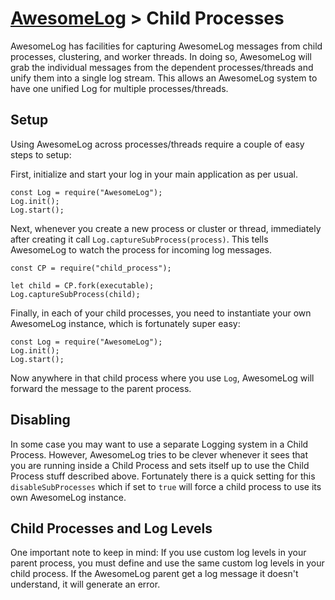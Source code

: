 # [AwesomeLog](../README.md) > Child Processes

AwesomeLog has facilities for capturing AwesomeLog messages from child processes, clustering, and worker threads.  In doing so, AwesomeLog will grab the individual messages from the dependent processes/threads and unify them into a single log stream. This allows an AwesomeLog system to have one unified Log for multiple processes/threads.

## Setup

Using AwesomeLog across processes/threads require a couple of easy steps to setup:

First, initialize and start your log in your main application as per usual.

```
const Log = require("AwesomeLog");
Log.init();
Log.start();
```

Next, whenever you create a new process or cluster or thread, immediately after creating it call `Log.captureSubProcess(process)`. This tells AwesomeLog to watch the process for incoming log messages.

```
const CP = require("child_process");

let child = CP.fork(executable);
Log.captureSubProcess(child);
```

Finally, in each of your child processes, you need to instantiate your own AwesomeLog instance, which is fortunately super easy:

```
const Log = require("AwesomeLog");
Log.init();
Log.start();
```

Now anywhere in that child process where you use `Log`, AwesomeLog will forward the message to the parent process.

## Disabling

In some case you may want to use a separate Logging system in a Child Process. However, AwesomeLog tries to be clever whenever it sees that you are running inside a Child Process and sets itself up to use the Child Process stuff described above.  Fortunately there is a quick setting for this `disableSubProcesses` which if set to `true` will force a child process to use its own AwesomeLog instance.

## Child Processes and Log Levels

One important note to keep in mind: If you use custom log levels in your parent process, you must define and use the same custom log levels in your child process.  If the AwesomeLog parent get a log message it doesn't understand, it will generate an error.
